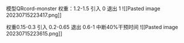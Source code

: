 模型QRcord-monster
权重：1.2-1.5
引入 0
退出 1
![[Pasted image 20230715223417.png]]

权重0.15-0.3
引入 0.2-0.65
退出 0.6-1
中断40%干预时间
![[Pasted image 20230715223615.png]]